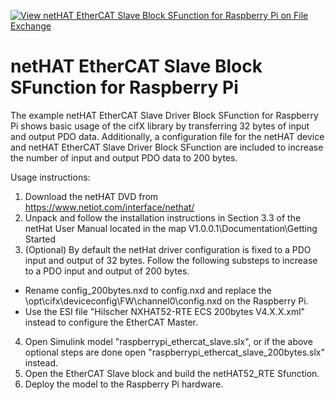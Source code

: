 [![View netHAT EtherCAT Slave Block SFunction for Raspberry Pi on File Exchange](https://www.mathworks.com/matlabcentral/images/matlab-file-exchange.svg)](https://www.mathworks.com/matlabcentral/fileexchange/75243-nethat-ethercat-slave-block-sfunction-for-raspberry-pi)

# netHAT EtherCAT Slave Block SFunction for Raspberry Pi
The example netHAT EtherCAT Slave Driver Block SFunction for Raspberry Pi shows basic usage of the cifX library by transferring 32 bytes of input and output PDO data. Additionally, a configuration file for the netHAT device and netHAT EtherCAT Slave Driver Block SFunction are included to increase the number of input and output PDO data to 200 bytes.

Usage instructions:
1. Download the netHAT DVD from https://www.netiot.com/interface/nethat/
2. Unpack and follow the installation instructions in Section 3.3 of the netHat User Manual located in the map V1.0.0.1\Documentation\Getting Started
3. (Optional) By default the netHat driver configuration is fixed to a PDO input and output of 32 bytes. Follow the following substeps to increase to a PDO input and output of 200 bytes.
  - Rename config_200bytes.nxd to config.nxd and replace the \opt\cifx\deviceconfig\FW\channel0\config.nxd on the Raspberry Pi.
  - Use the ESI file "Hilscher NXHAT52-RTE ECS 200bytes V4.X.X.xml" instead to configure the EtherCAT Master.
4. Open Simulink model "raspberrypi_ethercat_slave.slx", or if the above optional steps are done open "raspberrypi_ethercat_slave_200bytes.slx" instead.
5. Open the EtherCAT Slave block and build the netHAT52_RTE Sfunction.
6. Deploy the model to the Raspberry Pi hardware.
